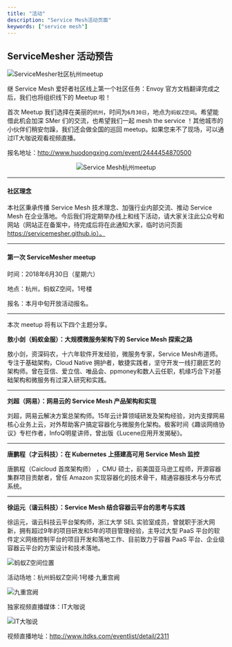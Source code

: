 ```yaml
---
title: "活动"
description: "Service Mesh活动页面"
keywords: ["service mesh"]
---
```


## ServiceMesher 活动预告

![ServiceMesher社区杭州meetup](https://ws1.sinaimg.cn/large/00704eQkgy1frz3k6tvfej30xc0irngs.jpg)

继 Service Mesh 爱好者社区线上第一个社区任务：Envoy 官方文档翻译完成之后，我们也将组织线下的 Meetup 啦！

首次 Meetup 我们选择在美丽的`杭州`，时间为`6月30日`，地点为`蚂蚁Z空间`。希望能借此机会加深 SMer 们的交流，也希望我们一起 mesh the service ！其他城市的小伙伴们稍安勿躁，我们还会做全国的巡回 meetup。如果您来不了现场，可以通过IT大咖说观看视频直播。

报名地址：http://www.huodongxing.com/event/2444454870500

<center>

![Service Mesh杭州meetup](https://ws1.sinaimg.cn/large/00704eQkgy1fsbn8ykcshj30go14m1kx.jpg)

</center>

---

#### 社区理念

本社区秉承传播 Service Mesh 技术理念、加强行业内部交流、推动 Service Mesh 在企业落地。今后我们将定期举办线上和线下活动，请大家关注此公众号和网站（网站正在备案中，待完成后将在此通知大家，临时访问页面 https://servicemesher.github.io）。

---

#### 第一次 ServiceMesher meetup

时间：2018年6月30日（星期六）

地点：杭州，蚂蚁Z空间，1号楼

报名：本月中旬开放活动报名。

---

本次 meetup 将有以下四个主题分享。

**敖小剑（蚂蚁金服）：大规模微服务架构下的 Service Mesh 探索之路**

敖小剑，资深码农，十六年软件开发经验，微服务专家，Service Mesh布道师。专注于基础架构，Cloud Native 拥护者，敏捷实践者，坚守开发一线打磨匠艺的架构师。曾在亚信、爱立信、唯品会、ppmoney和数人云任职，机缘巧合下对基础架构和微服务有过深入研究和实践。

---

**刘超（网易）：网易云的 Service Mesh 产品架构和实现**

刘超，网易云解决方案总架构师。15年云计算领域研发及架构经验，对内支撑网易核心业务上云，对外帮助客户搞定容器化与微服务化架构。极客时间《趣谈网络协议》专栏作者，InfoQ明星讲师，曾出版《Lucene应用开发揭秘》。 

---

**唐鹏程（才云科技）：在 Kubernetes 上搭建高可用 Service Mesh 监控** 

唐鹏程（Caicloud 首席架构师） ，CMU 硕士，前美国亚马逊工程师，开源容器集群项目贡献者，曾任 Amazon 实现容器化的技术骨干，精通容器技术与分布式系统。

---

**徐运元（谐云科技）：Service Mesh 结合容器云平台的思考与实践** 

徐运元，谐云科技云平台架构师，浙江大学 SEL 实验室成员，曾就职于浙大网新，拥有超过9年的项目研发和5年的项目管理经验，主导过大型 PaaS 平台的软件定义网络控制平台的项目开发和落地工作、目前致力于容器 PaaS 平台、企业级容器云平台的方案设计和技术落地。 

![蚂蚁Z空间位置](https://ws1.sinaimg.cn/large/00704eQkgy1fs9sr1ergbj30yo0ksth0.jpg)

活动场地：杭州蚂蚁Z空间·1号楼·九重宫阙

![九重宫阙](https://ws1.sinaimg.cn/large/00704eQkgy1fsbqsfu8lvj34bk14whe2.jpg)

独家视频直播媒体：IT大咖说

![IT大咖说](https://ws1.sinaimg.cn/large/00704eQkgy1fsbye5vuanj31d30dtjyu.jpg)

视频直播地址：http://www.itdks.com/eventlist/detail/2311
